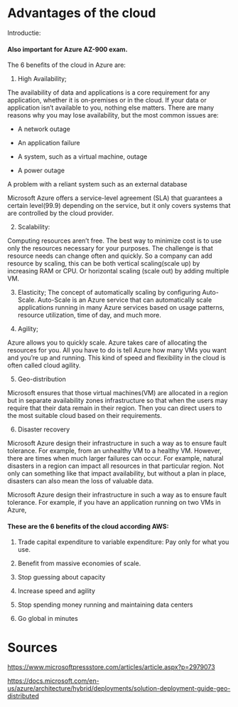 # Advantages of the cloud

Introductie:

#### Also important for Azure AZ-900 exam.

The 6 benefits of the cloud in Azure are: 

1. High Availability;

The availability of data and applications is a core requirement for any application, whether it is on-premises or in the cloud. If your data or application isn’t available to you, nothing else matters. There are many reasons why you may lose availability, but the most common issues are:

- A network outage

- An application failure

- A system, such as a virtual machine, outage

- A power outage

A problem with a reliant system such as an external database

Microsoft Azure offers a service-level agreement (SLA) that guarantees a certain level(99.9) depending on the service, but it only covers systems that are controlled by the cloud provider.


2. Scalability:

Computing resources aren’t free. The best way to minimize cost is to use only the resources necessary for your purposes. The challenge is that resource needs can change often and quickly. So a company can add resource by scaling, this can be both vertical scaling(scale up) by increasing RAM or CPU. Or horizontal scaling (scale out) by adding multiple VM.

3. Elasticity;
The concept of automatically scaling by configuring Auto-Scale. Auto-Scale is an Azure service that can automatically scale applications running in many Azure services based on usage patterns, resource utilization, time of day, and much more.

4. Agility;

Azure allows you to quickly scale.
Azure takes care of allocating the resources for you. All you have to do is tell Azure how many VMs you want and you’re up and running. This kind of speed and flexibility in the cloud is often called cloud agility.

5. Geo-distribution

Microsoft ensures that those  virtual machines(VM) are allocated in a region but in separate availability zones infrastructure so that when the users may require that their data remain in their region. Then you can direct users to the most suitable cloud based on their requirements.

6. Disaster recovery

Microsoft Azure design their infrastructure in such a way as to ensure fault tolerance. For example, from an unhealthy VM to a healthy VM. However, there are times when much larger failures can occur. For example, natural disasters in a region can impact all resources in that particular region. Not only can something like that impact availability, but without a plan in place, disasters can also mean the loss of valuable data.


Microsoft Azure design their infrastructure in such a way as to ensure fault tolerance. For example, if you have an application running on two VMs in Azure, 

#### These are the 6 benefits of the cloud according AWS:

1. Trade capital expenditure to variable expenditure: Pay only for what you use.

2. Benefit from massive economies of scale.

3. Stop guessing about capacity

4. Increase speed and agility

5. Stop spending money running and maintaining data centers

6. Go global in minutes


# Sources

https://www.microsoftpressstore.com/articles/article.aspx?p=2979073

https://docs.microsoft.com/en-us/azure/architecture/hybrid/deployments/solution-deployment-guide-geo-distributed
